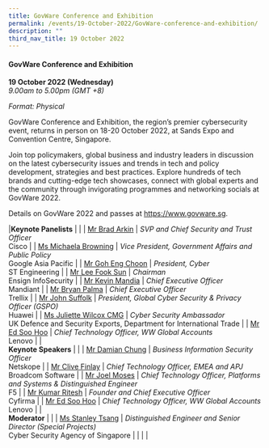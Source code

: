 ```yaml
---
title: GovWare Conference and Exhibition
permalink: /events/19-October-2022/GovWare-conference-and-exhibition/
description: ""
third_nav_title: 19 October 2022
---
```

#### **GovWare Conference and Exhibition**

**19 October 2022 (Wednesday)**  
*9.00am to 5.00pm (GMT +8)*

*Format: Physical*

GovWare Conference and Exhibition, the region’s premier cybersecurity event, returns in person on 18-20 October 2022, at Sands Expo and Convention Centre, Singapore.

Join top policymakers, global business and industry leaders in discussion on the latest cybersecurity issues and trends in tech and policy development, strategies and best practices. Explore hundreds of tech brands and cutting-edge tech showcases, connect with  global experts and the community through invigorating programmes and networking socials at GovWare 2022.

Details on GovWare 2022 and passes at https://www.govware.sg<a href="https://www.govware.sg" target="_blank"></a>.

|**Keynote Panelists**    |                                                              |
| [Mr Brad Arkin](/speaker-brad-arkin)  | *SVP and Chief Security and Trust Officer*<br>Cisco                |
| [Ms Michaela Browning](/speaker-michaela-browning)  | *Vice President, Government Affairs and Public Policy*<br>Google Asia Pacific                |
| [Mr Goh Eng Choon](/speaker-goh-eng-choon)  | *President, Cyber*<br>ST Engineering                |
| [Mr Lee Fook Sun](/speaker-lee-fook-sun)  | *Chairman*<br>Ensign InfoSecurity             |
| [Mr Kevin Mandia](/speaker-kevin-mandia)  | *Chief Executive Officer*<br>Mandiant            |
| [Mr Bryan Palma](/speaker-bryan-palma)  | *Chief Executive Officer*<br>Trellix            |
| [Mr John Suffolk](/speaker-john-suffolk)  | *President, Global Cyber Security & Privacy Officer (GSPO)*<br>Huawei            |
| [Ms Juliette Wilcox CMG](/speaker-juliette-wilcox/)  | *Cyber Security Ambassador*<br>UK Defence and Security Exports, Department for International Trade            |
| [Mr Ed Soo Hoo](/speaker-ed-soo-hoo)  | *Chief Technology Officer, WW Global Accounts*<br>Lenovo            |
| <br> **Keynote Speakers**          |                                                              |
| [Mr Damian Chung](/speaker-damian-chung)  | *Business Information Security Officer*<br>Netskope      |
| [Mr Clive Finlay](/speaker-clive-finlay)  | *Chief Technology Officer, EMEA and APJ*<br>Broadcom Software      |
| [Mr Joel Moses](/speaker-joel-moses)  | *Chief Technology Officer, Platforms and Systems & Distinguished Engineer*<br>F5      |
| [Mr Kumar Ritesh](/speaker-kumar-ritesh)  | *Founder and Chief Executive Officer*<br>Cyfirma      |
| [Mr Ed Soo Hoo](/speaker-ed-soo-hoo)  | *Chief Technology Officer, WW Global Accounts*<br>Lenovo      |
| <br> **Moderator**          |                                                              |
| [Ms Stanley Tsang](/moderator-stanley-tsang)  | *Distinguished Engineer and Senior Director (Special Projects)*<br>Cyber Security Agency of Singapore                  |
| | |